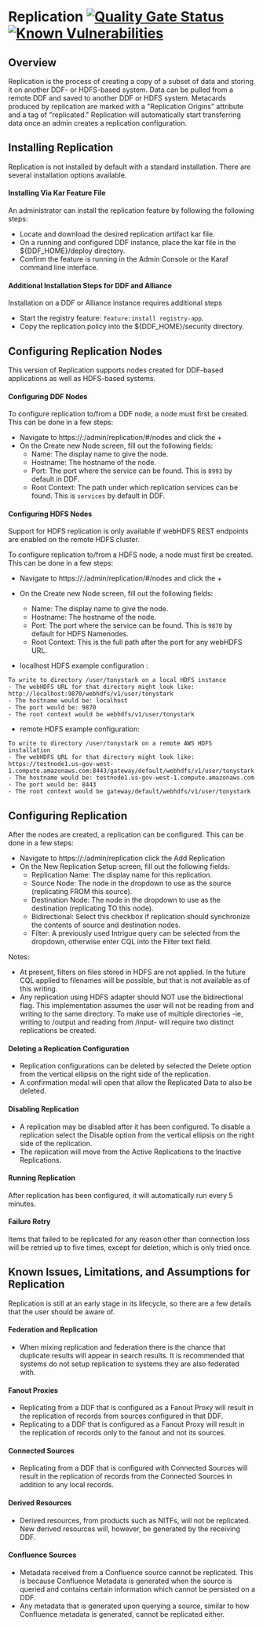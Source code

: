 # Replication [![Quality Gate Status](https://sonarcloud.io/api/project_badges/measure?project=replication&metric=alert_status)](https://sonarcloud.io/dashboard?id=replication) [![Known Vulnerabilities](https://snyk.io/test/github/connexta/replication/badge.svg)](https://snyk.io/test/github/connexta/replication)

## Overview
Replication is the process of creating a copy of a subset of data and storing it on another DDF- or HDFS-based system. Data can be pulled from a remote DDF and saved to another DDF or HDFS system. Metacards produced by replication are marked with a "Replication Origins" attribute and a tag of "replicated." Replication will automatically start transferring data once an admin creates a replication configuration.

## Installing Replication
Replication is not installed by default with a standard installation. There are several installation options available.

#### Installing Via Kar Feature File
An administrator can install the replication feature by following the following steps:
* Locate and download the desired replication artifact kar file.
* On a running and configured DDF instance, place the kar file in the ${DDF_HOME}/deploy directory.
* Confirm the feature is running in the Admin Console or the Karaf command line interface.

#### Additional Installation Steps for DDF and Alliance
Installation on a DDF or Alliance instance requires additional steps
* Start the registry feature: `feature:install registry-app`.
* Copy the replication.policy into the ${DDF_HOME}/security directory.

## Configuring Replication Nodes
This version of Replication supports nodes created for DDF-based applications as well as HDFS-based systems.

#### Configuring DDF Nodes
To configure replication to/from a DDF node, a node must first be created. This can be done in a few steps:
* Navigate to https://<host>:<port>/admin/replication/#/nodes and click the + 
* On the Create new Node screen, fill out the following fields:
  * Name: The display name to give the node. 
  * Hostname: The hostname of the node.
  * Port: The port where the service can be found. This is `8993` by default in DDF.
  * Root Context: The path under which replication services can be found. This is `services` by default in DDF.
  
#### Configuring HDFS Nodes
Support for HDFS replication is only available if webHDFS REST endpoints are enabled on the remote HDFS cluster.

To configure replication to/from a HDFS node, a node must first be created. This can be done in a few steps:
* Navigate to https://<host>:<port>/admin/replication/#/nodes and click the + 
* On the Create new Node screen, fill out the following fields:
  * Name: The display name to give the node. 
  * Hostname: The hostname of the node.
  * Port: The port where the service can be found. This is `9870` by default for HDFS Namenodes.
  * Root Context: This is the full path after the port for any webHDFS URL.

* localhost HDFS example configuration : 
```
To write to directory /user/tonystark on a local HDFS instance
- The webHDFS URL for that directory might look like: http://localhost:9870/webhdfs/v1/user/tonystark
- The hostname would be: localhost
- The port would be: 9870
- The root context would be webhdfs/v1/user/tonystark
```  
* remote HDFS example configuration:  
```
To write to directory /user/tonystark on a remote AWS HDFS installation
- The webHDFS URL for that directory might look like: https://testnode1.us-gov-west-1.compute.amazonaws.com:8443/gateway/default/webhdfs/v1/user/tonystark
- The hostname would be: testnode1.us-gov-west-1.compute.amazonaws.com
- The port would be: 8443
- The root context would be gateway/default/webhdfs/v1/user/tonystark
```  

## Configuring Replication
After the nodes are created, a replication can be configured. This can be done in a few steps:
* Navigate to https://<host>:<port>/admin/replication click the Add Replication 
* On the New Replication Setup screen, fill out the following fields:
  * Replication Name: The display name for this replication.
  * Source Node: The node in the dropdown to use as the source (replicating FROM this source).
  * Destination Node: The node in the dropdown to use as the destination (replicating TO this node).
  * Bidirectional: Select this checkbox if replication should synchronize the contents of source and destination nodes.
  * Filter: A previously used Intrigue query can be selected from the dropdown, otherwise enter CQL into the Filter text field.
  
Notes: 
* At present, filters on files stored in HDFS are not applied. In the future CQL applied to filenames will be possible, but that is not available as of this writing.
* Any replication using HDFS adapter should NOT use the bidirectional flag. This implementation assumes the user will not be reading from and writing to the same directory. 
To make use of multiple directories -ie, writing to /output and reading from /input- will require two distinct replications be created.

#### Deleting a Replication Configuration
* Replication configurations can be deleted by selected the Delete option from the vertical ellipsis on the right side of the replication. 
* A confirmation modal will open that allow the Replicated Data to also be deleted.

#### Disabling Replication
* A replication may be disabled after it has been configured. To disable a replication select the Disable option from the vertical ellipsis on the right side of the replication. 
* The replication will move from the Active Replications to the Inactive Replications.

#### Running Replication
After replication has been configured, it will automatically run every 5 minutes. 
   
#### Failure Retry
Items that failed to be replicated for any reason other than connection loss will be retried up to five times, except for deletion, which is only tried once.  

## Known Issues, Limitations, and Assumptions for Replication
Replication is still at an early stage in its lifecycle, so there are a few details that the user should be aware of.

#### Federation and Replication
* When mixing replication and federation there is the chance that duplicate results will appear in search results. It is recommended that systems do not setup replication to systems they are also federated with.

#### Fanout Proxies
* Replicating from a DDF that is configured as a Fanout Proxy will result in the replication of records from sources configured in that DDF.
* Replicating to a DDF that is configured as a Fanout Proxy will result in the replication of records only to the fanout and not its sources.

#### Connected Sources
* Replicating from a DDF that is configured with Connected Sources will result in the replication of records from the Connected Sources in addition to any local records.

#### Derived Resources
* Derived resources, from products such as NITFs, will not be replicated. New derived resources will, however, be generated by the receiving DDF.

#### Confluence Sources
* Metadata received from a Confluence source cannot be replicated. This is because Confluence Metadata is generated when the source is queried and contains certain information which cannot be persisted on a DDF.
* Any metadata that is generated upon querying a source, similar to how Confluence metadata is generated, cannot be replicated either.


